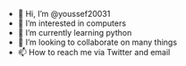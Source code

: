 - 👋 Hi, I’m @youssef20031
- 👀 I’m interested in computers 
- 🌱 I’m currently learning python
- 💞️ I’m looking to collaborate on many things
- 📫 How to reach me via Twitter and email

<!---
youssef20031/youssef20031 is a ✨ special ✨ repository because its `README.md` (this file) appears on your GitHub profile.
You can click the Preview link to take a look at your changes.
--->

